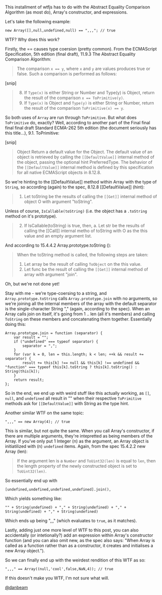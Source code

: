 This installment of wtfjs has to do with the Abstract Equality Comparison Algorithm (as most do), Array's constructor, and expressions.

Let's take the following example:

    new Array([],null,undefined,null) == ",,,"; // true

WTF? Why does this work?

Firstly, the == causes type coersion (pretty common).  From the ECMAScript Specification, 5th edition (final draft),
11.9.3 The Abstract Equality Comparison Algorithm:

> The comparison `x == y`, where `x` and `y` are values produces true or false. Such a comparison is performed as follows:

[snip]

> 8. If `Type(x)` is either String or Number and Type(y) is Object, return the result of the comparison `x == ToPrimitive(y)`.
> 9. If `Type(x)` is Object and `Type(y)` is either String or Number, return the result of the comparison `ToPrimitive(x) == y`.

So both uses of `Array` are run through `ToPrimitive`.  But what does `ToPrimitive` do, exactly?  Well, according to another
part of the Final final final final draft Standard ECMA-262 5th edition (the document seriously has this title...), 9.1. ToPrimitive:

[snip]

> Object         Return a default value for the Object.  The default value of an object is retrieved by calling the `[[DefaultValue]]`
>                internal method of the object, passing the optional hint PreferredType.  The behavior of the `[[DefaultValue]]` internal
>                method is defined by this specification for all native ECMAScript objects in 8.12.8.

So we're hinting to the [[DefaultValue]] method within Array with the type of `String`, so according (again) to the spec,
8.12.8 [[DefaultValue]] (hint):

> 1. Let toString be the results of calling the `[[Get]]` internal method of object O with argument "toString".

Unless of course, `IsCallable(toString)` (i.e. the object has a `.toString` method on it's prototype).

> 2. If IsCallable(toString) is true, then,
>        a. Let str be the results of calling the [[Call]] internal metho of toString with O as the this value and an empty argument list.

And according to 15.4.4.2 Array.prototype.toString ():

> When the toString method is called, the following steps are taken:
>
> 1. Let array be the result of calling `ToObject` on the this value.
> 2. Let func be the result of calling the `[[Get]]` internal method of array with argument "join".

Oh, but we're not done yet!

Stay with me - we're type-coersing to a string, and `Array.prototype.toString` calls `Array.prototype.join` with no arguments, so we're
joining all the internal members of the array with the default separator is the single-character String "," (again, according to the spec).
When an Array calls join on itself, it's going from 1 .. len (all it's members) and calling `ToString` on these members and concatenating
them together.  Essentially doing this:

    Array.prototype.join = function (separator) {
        var result = "";
        if ("undefined" === typeof separator) {
            separator = ",";
        }
        for (var k = 0, len = this.length; k < len; ++k && result += separator) {
            result += this[k] !== null && this[k] !== undefined && "function" === typeof this[k].toString ? this[k].toString() : String(this[k]);
        }
        return result;
    };

So in the end, we end up with weird stuff like this actually working, as `[]`, `null`, and `undefined` all result in "" when their
respective `ToPrimitive` methods ask for `[[DefaultValue]]` with String as the type hint.

Another similar WTF on the same topic:

    ",,," == new Array(4); // true

This is similar, but not quite the same.  When you call Array's constructor, if there are multiple arguments, they're intepretted as being
members of the Array.  If you've only put 1 Integer (n) as the argument, an Array object is initiatilized with (n) `undefined` items.
Again, from the spec 15.4.2.2 new Array (len):

>If the argument len is a `Number` and `ToUint32(len)` is equal to `len`, then the length property of the newly constructed object
>is set to `ToUint32(len)`.

So essentially end up with

    [undefined,undefined,undefined,undefined].join(),

Which yields something like:

    "" + String(undefined) + "," + String(undefined) + "," + String(undefined) + "," + String(undefined)

Which ends up being ",,," (which evaluates to `true`, as it matches).

Lastly, adding just one more level of WTF to this post, you can also accidentally (or intetionally?) add an expression within
Array's constructor function (and you can also omit new, as the spec also says: "When Array is called as a function rather than as a
constructor, it creates and initialises a new Array object.").

So we can finally end up with the weirdest rendition of this WTF as so:

    ",,," == Array((null,'cool',false,NaN,4)); // true

If this doesn't make you WTF, I'm not sure what will.

[@danbeam](http://twitter.com/danbeam)
